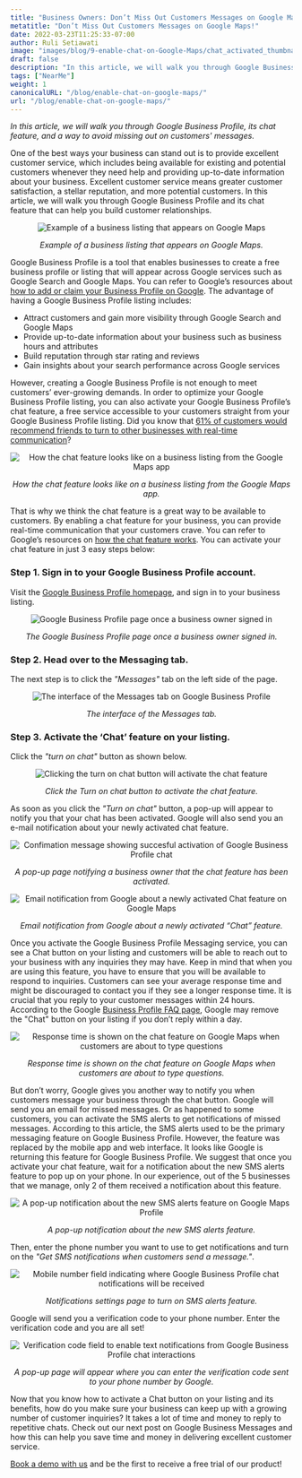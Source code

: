 ```yaml
---
title: "Business Owners: Don’t Miss Out Customers Messages on Google Maps!"
metatitle: "Don’t Miss Out Customers Messages on Google Maps!"
date: 2022-03-23T11:25:33-07:00
author: Ruli Setiawati
image: "images/blog/9-enable-chat-on-Google-Maps/chat_activated_thumbnail.png"
draft: false
description: "In this article, we will walk you through Google Business Profile, its chat feature, and a way to avoid missing out on customers' messages."
tags: ["NearMe"]
weight: 1  
canonicalURL: "/blog/enable-chat-on-google-maps/"
url: "/blog/enable-chat-on-google-maps/"
---
```


*In this article, we will walk you through Google Business Profile, its chat feature, and a way to avoid missing out on customers' messages.*


One of the best ways your business can stand out is to provide excellent customer service, which includes being available for existing and potential customers whenever they need help and providing up-to-date information about your business. Excellent customer service means greater customer satisfaction, a stellar reputation, and more potential customers. In this article, we will walk you through Google Business Profile and its chat feature that can help you build customer relationships.

<center>
<img src="/images/blog/9-enable-chat-on-Google-Maps/andante.png" alt="Example of a business listing that appears on Google Maps"/>

*Example of a business listing that appears on Google Maps.*
</center>

Google Business Profile is a tool that enables businesses to create a free business profile or listing that will appear across Google services such as Google Search and Google Maps. You can refer to Google’s resources about [how to add or claim your Business Profile on Google](https://support.google.com/business/answer/2911778?hl=en&co=GENIE.Platform%3DDesktop). The advantage of having a Google Business Profile listing includes:

- Attract customers and gain more visibility through Google Search and Google Maps
- Provide up-to-date information about your business such as business hours and attributes
- Build reputation through star rating and reviews
- Gain insights about your search performance across Google services

However, creating a Google Business Profile is not enough to meet customers’ ever-growing demands. In order to optimize your Google Business Profile listing, you can also activate your Google Business Profile’s chat feature, a free service accessible to your customers straight from your Google Business Profile listing. Did you know that [61% of customers would recommend friends to turn to other businesses with real-time communication](https://blog.avochato.com/index.php/2019/12/12/business-to-customer-communication-text-message-software)?


<center>
<img src="/images/blog/9-enable-chat-on-Google-Maps/chat_on_gmaps.png" alt="How the chat feature looks like on a business listing from the Google Maps app"/>

*How the chat feature looks like on a business listing from the Google Maps app.*
</center>

That is why we think the chat feature is a great way to be available to customers. By enabling a chat feature for your business, you can provide real-time communication that your customers crave. You can refer to Google’s resources on [how the chat feature works](https://support.google.com/business/answer/9114771?hl=en&co=GENIE.Platform%3DAndroid#zippy=). You can activate your chat feature in just 3 easy steps below:

### Step 1. Sign in to your Google Business Profile account. 

Visit the [Google Business Profile homepage](https://www.google.com/business/), and sign in to your business listing.

<center>
<img src="/images/blog/9-enable-chat-on-Google-Maps/GBP_manager_interface.png" alt="Google Business Profile page once a business owner signed in"/>

*The Google Business Profile page once a business owner signed in.*
</center>

### Step 2. Head over to the Messaging tab.

The next step is to click the *"Messages"* tab on the left side of the page. 

<center>
<img src="/images/blog/9-enable-chat-on-Google-Maps/messages_tab.png" alt="The interface of the Messages tab on Google Business Profile"/>

*The interface of the Messages tab.*
</center>

### Step 3. Activate the ‘Chat’ feature on your listing.

Click the *"turn on chat"* button as shown below.

<center>
<img src="/images/blog/9-enable-chat-on-Google-Maps/turn_on_chat.png" alt= "Clicking the turn on chat button will activate the chat feature"/>

*Click the Turn on chat button to activate the chat feature.*
</center>

As soon as you click the *"Turn on chat"* button, a pop-up will appear to notify you that your chat has been activated. Google will also send you an e-mail notification about your newly activated chat feature.

<center>
<img src="/images/blog/9-enable-chat-on-Google-Maps/chat_activated.png" alt="Confimation message showing succesful activation of Google Business Profile chat"/>

*A pop-up page notifying a business owner that the chat feature has been activated.*
</center>


<center>
<img src="/images/blog/9-enable-chat-on-Google-Maps/email_notifications.png" alt="Email notification from Google about a newly activated Chat feature on Google Maps"/>

*Email notification from Google about a newly activated “Chat” feature.*
</center>


Once you activate the Google Business Profile Messaging service, you can see a Chat button on your listing and customers will be able to reach out to your business with any inquiries they may have. Keep in mind that when you are using this feature, you have to ensure that you will be available to respond to inquiries. Customers can see your average response time and might be discouraged to contact you if they see a longer response time. It is crucial that you reply to your customer messages within 24 hours. According to the Google [Business Profile FAQ page](https://support.google.com/business/answer/9114771?hl=en&co=GENIE.Platform%3DAndroid#zippy=%2Chow-do-i-keep-the-chat-button-active-on-google), Google may remove the "Chat" button on your listing if you don’t reply within a day.

<center>
<img src="/images/blog/9-enable-chat-on-Google-Maps/response_time.png" alt="Response time is shown on the chat feature on Google Maps when customers are about to type questions"/>

*Response time is shown on the chat feature on Google Maps 
when customers are about to type questions.*
</center>

But don’t worry, Google gives you another way to notify you when customers message your business through the chat button. Google will send you an email for missed messages. Or as happened to some customers, you can activate the SMS alerts to get notifications of missed messages. According to this article, the SMS alerts used to be the primary messaging feature on Google Business Profile. However, the feature was replaced by the mobile app and web interface. It looks like Google is returning this feature for Google Business Profile. We suggest that once you activate your chat feature, wait for a notification about the new SMS alerts feature to pop up on your phone. In our experience, out of the 5 businesses that we manage, only 2 of them received a notification about this feature.  


<center>
<img src="/images/blog/9-enable-chat-on-Google-Maps/pop_up_sms_notif.png" alt="A pop-up notification about the new SMS alerts feature on Google Maps Profile"/>

*A pop-up notification about the new SMS alerts feature.*
</center>

Then, enter the phone number you want to use to get notifications and turn on the *"Get SMS notifications when customers send a message."*.

<center>
<img src="/images/blog/9-enable-chat-on-Google-Maps/phone_number_sms_notif.png" alt="Mobile number field indicating where Google Business Profile chat notifications will be received"/>

*Notifications settings page to turn on SMS alerts feature.*
</center>

Google will send you a verification code to your phone number. Enter the verification code and you are all set! 

<center>
<img src="/images/blog/9-enable-chat-on-Google-Maps/verification_code.png" alt="Verification code field to enable text notifications from Google Business Profile chat interactions"/>

*A pop-up page will appear where you can enter the verification code sent to your phone number by Google.*
</center>

Now that you know how to activate a Chat button on your listing and its benefits, how do you make sure your business can keep up with a growing number of customer inquiries? It takes a lot of time and money to reply to repetitive chats. Check out our next post on Google Business Messages and how this can help you save time and money in delivering excellent customer service.

[Book a demo with us](https://meetings.hubspot.com/seasalt-ai/seasalt-meeting) and be the first to receive a free trial of our product!
